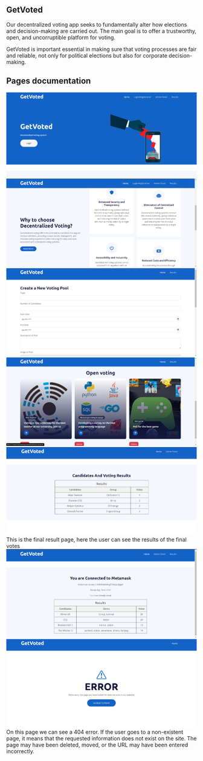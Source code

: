 ## GetVoted 
Our decentralized voting app seeks to fundamentally alter how elections and decision-making are carried out. The main goal is to offer a trustworthy, open, and uncorruptible platform for voting.

GetVoted is important essential in making sure that voting processes are fair and reliable, not only for political elections but also for corporate decision-making.

## Pages documentation
![Screenshot](Screenshot_6.png)
![Screenshot](Screenshot_1.png)
![Screenshot](Screenshot_2.png)
![Screenshot](Screenshot_3.png)
![Screenshot](Screenshot_4.png)
This is the final result page, here the user can see the results of the final votes
![Screenshot](Screenshot_5.png)
![Screenshot](Screenshot_7.png)
On this page we can see a 404 error. If the user goes to a non-existent page, it means that the requested information does not exist on the site. The page may have been deleted, moved, or the URL may have been entered incorrectly.

